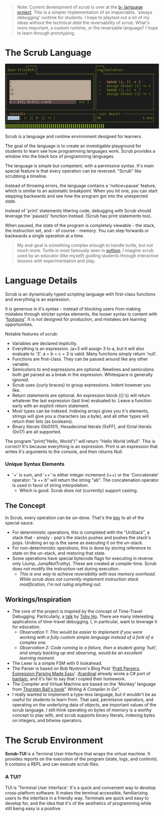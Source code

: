 > Note: Current development of scrub is over at the [b- language project](https://github.com/hunterdyar/B-_Language). This is a simpler implementation of an inspectable, 'always debugging' runtime for students. I hope to playtest out a lot of my ideas without the technical debt the reversability of scrub. What's more important, a custom runtime, or the reversable language? I hope to learn through prototyping.

# The Scrub Language

![a screenshot of the tui](./documentation/screenshot1_alpha.png)

Scrub is a language and runtime environment designed for learners.

The goal of the language is to create an investigable playground for students to learn see how programming languages work. Scrub provides a window into the black box of programming languages.

The language is simple but competent, with a permissive syntax. It's main special feature is that every operation can be reversed. "Scrub" like scrubbing a timeline.

Instead of throwing errors, the language contains a 'notice+pause' feature, which is similar to an automatic breakpoint. When you hit one, you can start stepping backwards and see how the program got into the unexpected state.

Instead of 'print' statements littering code, debugging with Scrub should leverage the 'pause()' function instead. (Scrub has print statements too).

When paused, the state of the program is completely viewable - the stack, the instruction set, and - of course - memory. You can step forwards or backwards a single operation at a time.

> My end-goal is something complex enough to handle turtle, but not much more. Turtle is most famously seen in [python](https://docs.python.org/3/library/turtle.html). I imagine scrub used by an educator (like myself) guiding students through interactive lessons with experimentation and play.

# Language Details
Scrub is an dynamically typed scripting language with first-class functions and everything is an expression.

It is generous in it's syntax - instead of blocking users from making mistakes through stricter syntax elements, the looser syntax is content with '[footguns](https://notes.rmhogervorst.nl/post/2022/11/21/what-is-a-footgun/)'. It is not designed for production, and mistakes are learning opportunities.

Notable features of scrub:

- Variables are declared implicitly.
- Everything is an expression. (a=3 will assign 3 to a, but it will also evaluate to '3'. a = b = c = 3 is valid. Many functions simply return 'null'.
- Functions are first-class. They can be passed around like any other variable.
- Semicolons to end expressions are optional. Newlines and semicolons both get parsed as a break in the expression. Whitespace is generally ignored.
- Scrub uses {curly braces} to group expressions. Indent however you like.
- Return statements are optional. An expression block ({}'s) will return whatever the last expression (last line) evaluated to. Leave a function early with an explicit return statement.
- Most types can be indexed. Indexing arrays gives you it's elements, strings will give you a characters (as a byte), and all other types will return their bits (as booleans). 
- Binary literals (0b0101), Hexadecimal literals (0xFF), and Octal literals (0o17) are all supported. 

The program "print("Hello, World")" will return "Hello World \nNull". This is correct! It's because everything is an expression. Print is an expression that writes it's arguments to the console, and then returns Null.

### Unique Syntax Elements

- '+' is sum, and '++' is either integer increment (i++) or the 'Concatenate' operator: "a ++ b" will return the string "ab". The concatenation operator is used in favor of string interpolation.
  + Which is good. Scrub does not (currently) support casting. 

## The Concept
In Scrub, every operation can be un-done. That's the [key](https://en.wikipedia.org/wiki/Reversible_computing) to all of the special sauce.
- For deterministic operations, this is completed with the "UnStack", a stack that - simply - pop's the stacks pushes and pushes the stack's pops. Undoing an op is the same as executing it on the un-stack.
- For non-deterministic operations, this is done by storing reference to state on the un-stack, and restoring that state.
- Some operations have special bytecode flags for executing in reverse only (Jump, JumpNotTruthy). These are created at compile-time. Scrub does not modify the instruction-set during execution.
  - *This is one way to achieve reversibility with less memory overhead. While scrub does not currently implement instruction stack modification, I'm not ruling anything out.*


## Workings/Inspiration
- The core of the project is inspired by the concept of Time-Travel Debugging. Particularly, a [talk](https://us.pycon.org/2024/schedule/presentation/166/) by [Toby Ho](https://tobyho.com/video/Time-Travel-Debugging-(in-Python).html). There are many interesting applications of time-travel debugging. I, in particular, want to leverage it for education.
  - *Observation 1: This would be easier to implement if you were working with a fully custom simple language instead of a fork of a complex one.*
  - *Observation 2: Code running to a failure, then a student going 'huh', and simply backing up and observing, would be an excellent learning moment.*
- The Lexer is a simple FSM with 0 lookahead.
- The Parser is based on Bob Nystrom's Blog Post '[Pratt Parsers: Expression Parsing Made Easy](https://journal.stuffwithstuff.com/2011/03/19/pratt-parsers-expression-parsing-made-easy/)'. [jfcardinal](https://github.com/jfcardinal/BantamCs) already wrote a C# port of [bantam](https://github.com/munificent/bantam), and it's fair to say that I copied their homework.
- The Compiler and Virtual Machine are based on the 'Monkey' language from [Thorsten Ball's book](thorstenball.com)" *Writing A Compiler in Go*".
- I really wanted to implement a type-less language, but it wouldn't be as useful for students to learn from. That said, permissive operators, and operating on the underlying data of objects, are important values of the scrub language. I still think operating on bytes of memory is a worthy concept to play with, and scrub supports binary literals, indexing bytes on integers, and bitwise operators.

# The Scrub Environment
**Scrub-TUI** is a Terminal User Interface that wraps the virtual machine. It provides reports on the execution of the program (state, logs, and controls). It contains a REPL and can execute scrub files.

### A TUI?
TUI is 'Terminal User Interface'. It's a quick and convenient way to develop cross-platform software. It makes the terminal accessible, familiarizing users to the interface in a friendly way. Terminals are quick and easy to develop for, and the idea that it's of the aesthetics of programming while still being easy is a positive.
